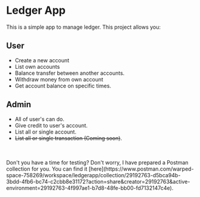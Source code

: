 # Ledger App

This is a simple app  to manage ledger. This project allows you:

## User
- Create a new account
- List own accounts
- Balance transfer between another accounts.
- Withdraw money from own account
- Get account balance on specific times.

## Admin
- All of user's can do.
- Give credit to user's account.
- List all or single account.
- ~~List all or single transaction (Coming soon)~~.
<br />
<br />
Don't you have a time for testing? Don't worry, I have prepared a Postman collection for you. You can find it [here](https://www.postman.com/warped-space-758269/workspace/ledgerapp/collection/29192763-d5bca94b-3bdd-4fb6-bc74-c2cbb8e31172?action=share&creator=29192763&active-environment=29192763-4f997ae1-b7d8-48fe-bb00-fd7132147c4e).
